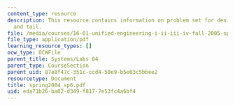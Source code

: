 ```yaml
---
content_type: resource
description: This resource contains information on problem set for design I - wing
  and tail.
file: /media/courses/16-01-unified-engineering-i-ii-iii-iv-fall-2005-spring-2006/eda71b26ba82d349f8177e53fc4a6bf4_spring2004_sp6.pdf
file_type: application/pdf
learning_resource_types: []
ocw_type: OCWFile
parent_title: Systems/Labs 04
parent_type: CourseSection
parent_uid: 87e8f47c-351c-ccd4-50e9-b5e03c5bbee2
resourcetype: Document
title: spring2004_sp6.pdf
uid: eda71b26-ba82-d349-f817-7e53fc4a6bf4
---
```

